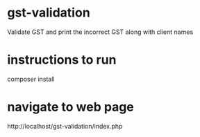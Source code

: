 # gst-validation
Validate GST and print the incorrect GST along with client names

# instructions to run
composer install

# navigate to web page
http://localhost/gst-validation/index.php
